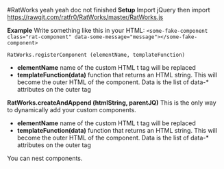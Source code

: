 #RatWorks
yeah yeah doc not finished
**Setup**
Import jQuery then import https://rawgit.com/ratfr0/RatWorks/master/RatWorks.js

**Example**
Write something like this in your HTML:
`<some-fake-component class="rat-component" data-some-message="message"></some-fake-component>`


`RatWorks.registerComponent (elementName, templateFunction)`
 - **elementName**
name of the custom HTML t tag will be replaced
 - **templateFunction(data)**
function that returns an HTML string. This will become the outer HTML of the component. Data is the list of data-* attributes on the outer tag

**RatWorks.createAndAppend (htmlString, parentJQ)**
This is the only way to dynamically add your custom components.
 - **elementName**
name of the custom HTML t tag will be replaced
 - **templateFunction(data)**
function that returns an HTML string. This will become the outer HTML of the component. Data is the list of data-* attributes on the outer tag


You can nest components.
